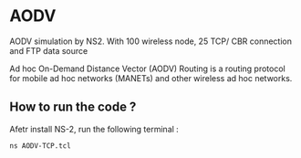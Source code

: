 AODV
====

AODV simulation by NS2. With 100 wireless node, 25 TCP/ CBR connection and FTP data source

Ad hoc On-Demand Distance Vector (AODV) Routing is a routing protocol for mobile ad hoc networks (MANETs) and other wireless ad hoc networks. 

How to run the code ? 
---------------------------------------------------------------------------
Afetr install NS-2, run the following terminal : 

```ns AODV-TCP.tcl```
